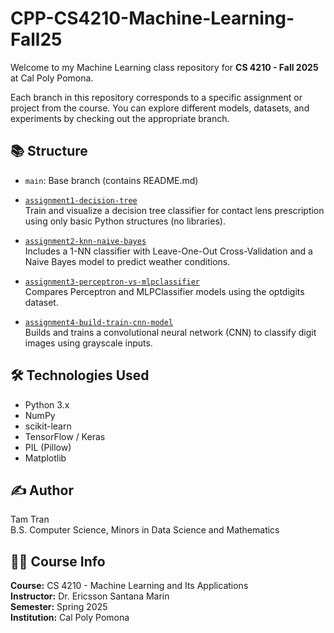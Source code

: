 # CPP-CS4210-Machine-Learning-Fall25

Welcome to my Machine Learning class repository for **CS 4210 - Fall 2025** at Cal Poly Pomona.

Each branch in this repository corresponds to a specific assignment or project from the course. You can explore different models, datasets, and experiments by checking out the appropriate branch.

## 📚 Structure

- `main`: Base branch (contains README.md)
- [`assignment1-decision-tree`](https://github.com/itistamtran/CPP-CS4210-Machine-Learning-Fall25/tree/assignment1-decision-tree)  
  Train and visualize a decision tree classifier for contact lens prescription using only basic Python structures (no libraries).

- [`assignment2-knn-naive-bayes`](https://github.com/itistamtran/CPP-CS4210-Machine-Learning-Fall25/tree/assignment2-knn-naive-bayes)  
  Includes a 1-NN classifier with Leave-One-Out Cross-Validation and a Naive Bayes model to predict weather conditions.

- [`assignment3-perceptron-vs-mlpclassifier`](https://github.com/itistamtran/CPP-CS4210-Machine-Learning-Fall25/tree/assignment3-perceptron-vs-mlpclassifier)  
  Compares Perceptron and MLPClassifier models using the optdigits dataset.

- [`assignment4-build-train-cnn-model`](https://github.com/itistamtran/CPP-CS4210-Machine-Learning-Fall25/tree/assignment4-build-train-cnn-model)  
  Builds and trains a convolutional neural network (CNN) to classify digit images using grayscale inputs.

## 🛠 Technologies Used

- Python 3.x
- NumPy
- scikit-learn
- TensorFlow / Keras
- PIL (Pillow)
- Matplotlib

## ✍️ Author

Tam Tran               
B.S. Computer Science, Minors in Data Science and Mathematics

## 👨‍🏫 Course Info

**Course:** CS 4210 - Machine Learning and Its Applications  
**Instructor:** Dr. Ericsson Santana Marin            
**Semester:** Spring 2025  
**Institution:** Cal Poly Pomona
